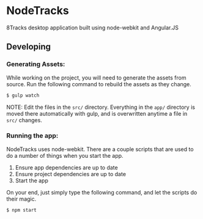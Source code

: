 NodeTracks
==========

8Tracks desktop application built using node-webkit and Angular.JS

## Developing

### Generating Assets:

While working on the project, you will need to generate the assets from source. Run the following command to rebuild the assets as they change.

```bash
$ gulp watch
```

NOTE: Edit the files in the `src/` directory. Everything in the `app/` directory is moved there automatically with gulp, and is overwritten anytime a file in `src/` changes.

### Running the app:

NodeTracks uses node-webkit. There are a couple scripts that are used to do a number of things when you start the app.

1. Ensure app dependencies are up to date
2. Ensure project dependencies are up to date
3. Start the app

On your end, just simply type the following command, and let the scripts do their magic.

```bash
$ npm start
```

